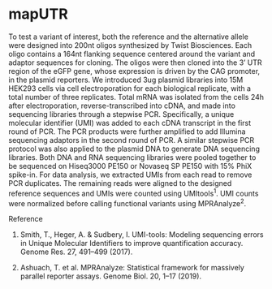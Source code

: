 # mapUTR
To test a variant of interest, both the reference and the alternative allele were designed into
200nt oligos synthesized by Twist Biosciences. Each oligo contains a 164nt flanking sequence
centered around the variant and adaptor sequences for cloning. The oligos were then cloned
into the 3’ UTR region of the eGFP gene, whose expression is driven by the CAG promoter, in
the plasmid reporters. We introduced 3ug plasmid libraries into 15M HEK293 cells via cell
electroporation for each biological replicate, with a total number of three replicates. Total
mRNA was isolated from the cells 24h after electroporation, reverse-transcribed into cDNA, and
made into sequencing libraries through a stepwise PCR. Specifically, a unique molecular
identifier (UMI) was added to each cDNA transcript in the first round of PCR. The PCR products
were further amplified to add Illumina sequencing adaptors in the second round of PCR. A
similar stepwise PCR protocol was also applied to the plasmid DNA to generate DNA sequencing
libraries. Both DNA and RNA sequencing libraries were pooled together to be sequenced on
Hiseq3000 PE150 or Novaseq SP PE150 with 15% PhiX spike-in. For data analysis, we extracted
UMIs from each read to remove PCR duplicates. The remaining reads were aligned to the
designed reference sequences and UMIs were counted using UMItools<sup>1</sup>. UMI counts were normalized before calling functional variants using
MPRAnalyze<sup>2</sup>.

Reference

1. Smith, T., Heger, A. &amp; Sudbery, I. UMI-tools: Modeling sequencing errors in Unique
Molecular Identifiers to improve quantification accuracy. Genome Res. 27, 491–499
(2017).

2. Ashuach, T. et al. MPRAnalyze: Statistical framework for massively parallel reporter
assays. Genome Biol. 20, 1–17 (2019).
